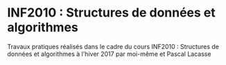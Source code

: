 # INF2010 : Structures de données et algorithmes
Travaux pratiques réalisés dans le cadre du cours INF2010 : Structures de données et algorithmes à l'hiver 2017 par moi-même et Pascal Lacasse
